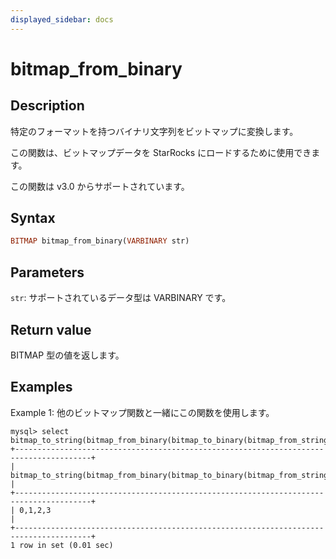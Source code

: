 ```yaml
---
displayed_sidebar: docs
---
```


# bitmap_from_binary

## Description

特定のフォーマットを持つバイナリ文字列をビットマップに変換します。

この関数は、ビットマップデータを StarRocks にロードするために使用できます。

この関数は v3.0 からサポートされています。

## Syntax

```Haskell
BITMAP bitmap_from_binary(VARBINARY str)
```

## Parameters

`str`: サポートされているデータ型は VARBINARY です。

## Return value

BITMAP 型の値を返します。

## Examples

Example 1: 他のビットマップ関数と一緒にこの関数を使用します。

```Plain
mysql> select bitmap_to_string(bitmap_from_binary(bitmap_to_binary(bitmap_from_string("0,1,2,3"))));
+---------------------------------------------------------------------------------------+
| bitmap_to_string(bitmap_from_binary(bitmap_to_binary(bitmap_from_string('0,1,2,3')))) |
+---------------------------------------------------------------------------------------+
| 0,1,2,3                                                                               |
+---------------------------------------------------------------------------------------+
1 row in set (0.01 sec)
```